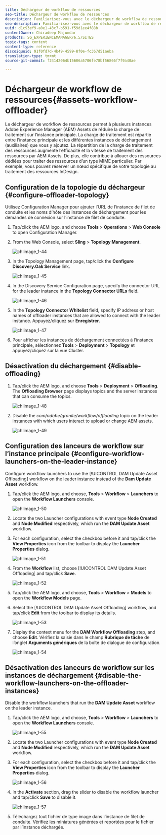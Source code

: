 ```yaml
---
title: Déchargeur de workflow de ressources
seo-title: Déchargeur de workflow de ressources
description: Familiarisez-vous avec le déchargeur de workflow de ressources.
seo-description: Familiarisez-vous avec le déchargeur de workflow de ressources.
uuid: d1c93ef9-a0e1-43c7-b591-f59d1ee4f88b
contentOwner: Chiradeep Majumdar
products: SG_EXPERIENCEMANAGER/6.5/SITES
topic-tags: content
content-type: reference
discoiquuid: 91f0fd7d-4b49-4599-8f0e-fc367d51aeba
translation-type: tm+mt
source-git-commit: f24142064b15606a5706fe78bf56866f7f9a40ae

---
```



# Déchargeur de workflow de ressources{#assets-workflow-offloader}

Le déchargeur de workflow de ressources permet à plusieurs instances Adobe Experience Manager (AEM) Assets de réduire la charge de traitement sur l’instance principale. La charge de traitement est répartie entre l’instance principale et les différentes instances de déchargement (auxiliaires) que vous y ajoutez. La répartition de la charge de traitement des ressources augmente l’efficacité et la vitesse de traitement des ressources par AEM Assets. De plus, elle contribue à allouer des ressources dédiées pour traiter des ressources d’un type MIME particulier. Par exemple, vous pouvez réserver un nœud spécifique de votre topologie au traitement des ressources InDesign.

## Configuration de la topologie du déchargeur {#configure-offloader-topology}

Utilisez Configuration Manager pour ajouter l’URL de l’instance de filet de conduite et les noms d’hôte des instances de déchargement pour les demandes de connexion sur l’instance de filet de conduite.

1. Tap/click the AEM logo, and choose **Tools** > **Operations** > **Web Console** to open Configuration Manager.
1. From the Web Console, select **Sling** >  **Topology Management**.

   ![chlimage_1-44](assets/chlimage_1-44a.png)

1. In the Topology Management page, tap/click the **Configure Discovery.Oak Service** link.

   ![chlimage_1-45](assets/chlimage_1-45a.png)

1. In the Discovery Service Configuration page, specify the connector URL for the leader instance in the **Topology Connector URLs** field.

   ![chlimage_1-46](assets/chlimage_1-46a.png)

1. In the **Topology Connector Whitelist** field, specify IP address or host names of offloader instances that are allowed to connect with the leader instance. Appuyez/cliquez sur **Enregistrer**.

   ![chlimage_1-47](assets/chlimage_1-47a.png)

1. Pour afficher les instances de déchargement connectées à l’instance principale, sélectionnez **Tools** > **Deployment** > **Topology** et appuyez/cliquez sur la vue Cluster.

## Désactivation du déchargement {#disable-offloading}

1. Tap/click the AEM logo, and choose **Tools** > **Deployment** > **Offloading**. The **Offloading Browser** page displays topics and the server instances that can consume the topics.

   ![chlimage_1-48](assets/chlimage_1-48a.png)

1. Disable the *com/adobe/granite/workflow/offloading* topic on the leader instances with which users interact to upload or change AEM assets.

   ![chlimage_1-49](assets/chlimage_1-49a.png)

## Configuration des lanceurs de workflow sur l’instance principale {#configure-workflow-launchers-on-the-leader-instance}

Configure workflow launchers to use the [!UICONTROL DAM Update Asset Offloading] workflow on the leader instance instead of the **Dam Update Asset** workflow.

1. Tap/click the AEM logo, and choose, **Tools** > **Workflow** > **Launchers** to open the **Workflow Launchers** console.

   ![chlimage_1-50](assets/chlimage_1-50a.png)

1. Locate the two Launcher configurations with event type **Node Created** and **Node Modified** respectively, which run the **DAM Update Asset** workflow.
1. For each configuration, select the checkbox before it and tap/click the **View Properties** icon from the toolbar to display the **Launcher Properties** dialog.

   ![chlimage_1-51](assets/chlimage_1-51a.png)

1. From the **Workflow** list, choose [!UICONTROL DAM Update Asset Offloading] and tap/click **Save**.

   ![chlimage_1-52](assets/chlimage_1-52a.png)

1. Tap/click the AEM logo, and choose, **Tools** > **Workflow** > **Models** to open the **Workflow Models** page.
1. Select the [!UICONTROL DAM Update Asset Offloading] workflow, and tap/click **Edit** from the toolbar to display its details.

   ![chlimage_1-53](assets/chlimage_1-53a.png)

1. Display the context menu for the **DAM Workflow Offloading** step, and choose **Edit**. Vérifiez la saisie dans le champ **Rubrique de tâche** de l’onglet **Arguments génériques** de la boîte de dialogue de configuration.

   ![chlimage_1-54](assets/chlimage_1-54a.png)

## Désactivation des lanceurs de workflow sur les instances de déchargement {#disable-the-workflow-launchers-on-the-offloader-instances}

Disable the workflow launchers that run the **DAM Update Asset** workflow on the leader instance.

1. Tap/click the AEM logo, and choose, **Tools** > **Workflow** > **Launchers** to open the **Workflow Launchers** console.

   ![chlimage_1-55](assets/chlimage_1-55a.png)

1. Locate the two Launcher configurations with event type **Node Created** and **Node Modified** respectively, which run the **DAM Update Asset** workflow.
1. For each configuration, select the checkbox before it and tap/click the **View Properties** icon from the toolbar to display the **Launcher Properties** dialog.

   ![chlimage_1-56](assets/chlimage_1-56a.png)

1. In the **Activate** section, drag the slider to disable the workflow launcher and tap/click **Save** to disable it.

   ![chlimage_1-57](assets/chlimage_1-57a.png)

1. Téléchargez tout fichier de type image dans l’instance de filet de conduite. Vérifiez les miniatures générées et reportées pour le fichier par l’instance déchargée.

